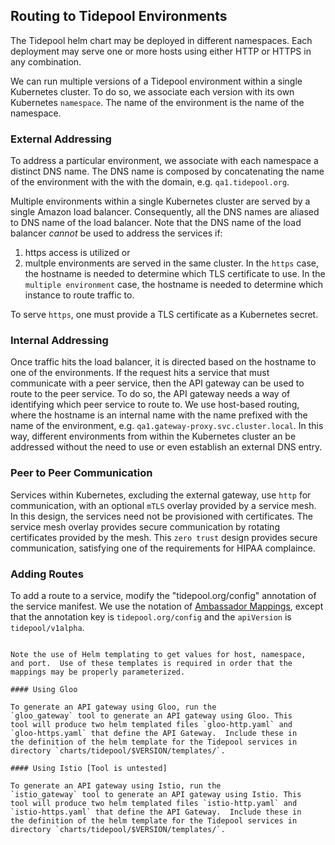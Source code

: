 ## Routing to Tidepool Environments

The Tidepool helm chart may be deployed in different namespaces.  Each deployment may serve one or more hosts using either HTTP or HTTPS in any combination.




We can run multiple versions of a Tidepool environment within a
single Kubernetes cluster. To do so, we associate each version with
its own Kubernetes `namespace`. The name of the environment is the
name of the namespace.

### External Addressing

To address a particular environment, we
associate with each namespace a distinct DNS name. The DNS
name is composed by concatenating the name of the environment
with the with the domain, e.g. `qa1.tidepool.org`.

Multiple environments within a single Kubernetes cluster are served
by a single Amazon load balancer.  Consequently, all the DNS names
are aliased to DNS name of the load balancer.  Note that the DNS
name of the load balancer *cannot* be used to address the services
if:
1. https access is utilized or 
1. multple environments are served in the same cluster.
In the `https` case, the hostname is needed to determine which TLS
certificate to use.
In the `multiple environment` case, the hostname is needed to determine
which instance to route traffic to.

To serve `https`, one must provide a TLS certificate as a Kubernetes secret.

### Internal Addressing

Once traffic hits the load balancer, it is directed based on the
hostname to one of the environments.  If the request hits a service
that must communicate with a peer service, then the API gateway can
be used to route to the peer service.  To do so, the API gateway
needs a way of identifying which peer service to route to.  We
use host-based routing, where the hostname is an internal name with the 
name prefixed with the name of the environment, e.g.
`qa1.gateway-proxy.svc.cluster.local`. In this way, different
environments from within the Kubernetes cluster an be addressed
without the need to use or even establish an external DNS entry.

### Peer to Peer Communication

Services within Kubernetes, excluding the external gateway, use
`http` for communication, with an optional `mTLS` overlay provided
by a service mesh.  In this design, the services need not be
provisioned with certificates. The service mesh overlay provides
secure communication by rotating certificates provided by the
mesh.  This `zero trust` design provides secure communication,
satisfying one of the requirements for HIPAA complaince.

### Adding Routes

To add a route to a service, modify the "tidepool.org/config"
annotation of the service manifest.  We use the notation of [Ambassador
Mappings](https://www.getambassador.io/reference/mappings/), except
that the annotation key is `tidepool.org/config` and the `apiVersion`
is `tidepool/v1alpha`.
```

Note the use of Helm templating to get values for host, namespace,
and port.  Use of these templates is required in order that the
mappings may be properly parameterized.

#### Using Gloo

To generate an API gateway using Gloo, run the
`gloo_gateway` tool to generate an API gateway using Gloo. This
tool will produce two helm templated files `gloo-http.yaml` and
`gloo-https.yaml` that define the API Gateway.  Include these in
the definition of the helm template for the Tidepool services in
directory `charts/tidepool/$VERSION/templates/`.

#### Using Istio [Tool is untested]

To generate an API gateway using Istio, run the
`istio_gateway` tool to generate an API gateway using Istio. This
tool will produce two helm templated files `istio-http.yaml` and
`istio-https.yaml` that define the API Gateway.  Include these in
the definition of the helm template for the Tidepool services in
directory `charts/tidepool/$VERSION/templates/`.


